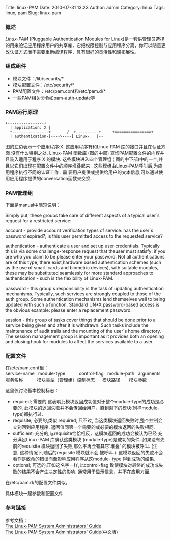 Title: linux-PAM
Date: 2010-07-31 13:23
Author: admin
Category: linux
Tags: linux, pam
Slug: linux-pam

### 概述

*Linux-PAM* (Pluggable Authentication Modules for
Linux)是一套供管理员选择的用来验证应用程序用户的共享库，它把权限控制与应用程序分离，你可以随意更改认证方式而不需要重新编译程序，具有很好的灵活性和课拓展性。

### 组成组件

-   模块文件：/lib/security/\*
-   模块配置文件：/etc/security/\*
-   PAM配置文件：/etc/pam.conf和/etc/pam.d/\*
-   一些PAM相关命令如pam-auth-update等

### PAM运行原理

    +----------------+
      | application: X |
      +----------------+       /  +----------+     +================+
      | authentication-[---->----] Linux-   |--

<span>图的左边表示一个应用程序:X. 这应用程序有和Linux-PAM 库的接口并且在认证方面
没有什么特别之处. Linux-PAM 函数库 (图的中部) 查询PAM配置文件的内容并且装入适用于程序 X 的模块. 这些模块进入四个管理组
( 图的中下部)中的一个,并且以它们出现在配置文件中的顺序堆叠起来 . 这些模组由Linux-PAM呼叫后,为应用程序执行不同的认证工作 . 需
要用户提供或提供给用户的文本信息,可以通过使用应用程序提供的conversation函数来交换.</span>

### PAM管理组

下面是manual中简短说明：

Simply put, these groups take care of different aspects of a typical
user´s request for a restricted service:

account - provide account verification types of service: has the user´s
password expired?; is this user permitted access to the requested
service?

authentication - authenticate a user and set up user credentials.
Typically this is via some challenge-response request that theuser must
satisfy: if you are who you claim to be please enter your password. Not
all authentications are of this type, there exist,hardware based
authentication schemes (such as the use of smart-cards and biometric
devices), with suitable modules, these may be substituted seamlessly for
more standard approaches to authentication - such is the flexibility of
Linux-PAM.

password - this group´s responsibility is the task of updating
authentication mechanisms. Typically, such services are strongly coupled
to those of the auth group. Some authentication mechanisms lend
themselves well to being updated with such a function. Standard UN\*X
password-based access is the obvious example: please enter a replacement
password.

session - this group of tasks cover things that should be done prior to
a service being given and after it is withdrawn. Such tasks include the
maintenance of audit trails and the mounting of the user´s home
directory. The session management group is important as it provides both
an opening and closing hook for modules to affect the services available
to a user.

### 配置文件

在/etc/pam.conf里：  
<span>service-name   module-type          
control-flag   module-path   arguments  
服务名称           模块类型（管理组）控制标志      模块路径      
模块参数</span>

这里仅讨论基本控制标志：

-   required; 需要的,这表明此模块返回成功值对于整个module-type的成功是必要的. 此模块的返回失败并不会传回给用户，直到剩下的模块(同样module-type)都执行过.
-   requisite; 必要的,类似 required, 只不过, 当这类模块返回失败时,整个控制会立刻回到应用程序. 返回值同第一个需要的或必要的模块返回的失败相同.
-   sufficient; 充分的,与requisite恰恰相反，这模块返回的成功会被认为已经 充分满足Linux-PAM 库确认这类模块
    (module-type)是成功的条件. 如果没有先前的requisite 模块返回了失败,那么不再会有其它'堆叠' 的模块被呼叫. (注
    意, 这种情况下,随后的requisite 模块就不会 被呼叫.). 这模块返回的失败不会看作是致命的错误而至影响应用程序从这module-
    type 得到成功的结果.
-   optional; 可选的,正如这名字一样,此control-flag 致使模块对最终的成功或失败的结果不会产生决定性的影响.
    通常用于显示信息，并不在应用方面.

在/etc/pam.d/的配置文件类似。

具体模块一起参数和配置文件

### 参考链接

参考文档：  
[The Linux-PAM System Administrators'
Guide](http://debian.securedservers.com/kernel/pub/linux/libs/pam/Linux-PAM-html/Linux-PAM_SAG.html)  
[The Linux-PAM System Administrators'
Guide(中文版)](http://www.chinaunix.net/jh/4/390136.html)
